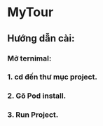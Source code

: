 # MyTour
## Hướng dẫn cài:
### Mở ternimal: 
### 1. cd đến thư mục project.
### 2. Gõ Pod install.
### 3. Run Project.
